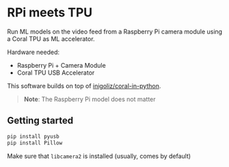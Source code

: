 # RPi meets TPU

Run ML models on the video feed from a Raspberry Pi camera module using a Coral TPU as ML accelerator.

Hardware needed:
- Raspberry Pi + Camera Module
- Coral TPU USB Accelerator

This software builds on top of [inigoliz/coral-in-python](https://github.com/inigoliz/coral-in-python).

> **Note**:
> The Raspberry Pi model does not matter

## Getting started

```python
pip install pyusb
pip install Pillow
```

Make sure that `libcamera2` is installed (usually, comes by default)



